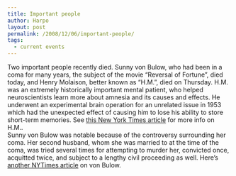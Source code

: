 ```yaml
---
title: Important people
author: Harpo
layout: post
permalink: /2008/12/06/important-people/
tags:
  - current events
---
```

Two important people recently died. Sunny von Bulow, who had been in a coma for many years, the subject of the movie &#8220;Reversal of Fortune&#8221;, died today, and Henry Molaison, better known as &#8220;H.M.&#8221;, died on Thursday. H.M. was an extremely historically important mental patient, who helped neuroscientists learn more about amnesia and its causes and effects. He underwent an experimental brain operation for an unrelated issue in 1953 which had the unexpected effect of causing him to lose his ability to store short-term memories. See <a href="http://www.nytimes.com/2008/12/05/us/05hm.html?scp=1&sq=h.m.&st=cse" target="_blank">this New York Times article</a> for more info on H.M..  
Sunny von Bulow was notable because of the controversy surrounding her coma. Her second husband, whom she was married to at the time of the coma, was tried several times for attempting to murder her, convicted once, acquitted twice, and subject to a lengthy civil proceeding as well. Here&#8217;s <a href="http://www.nytimes.com/2008/12/07/nyregion/07vonbulow.html?_r=1&hp" target="_blank">another NYTimes article</a> on von Bulow.